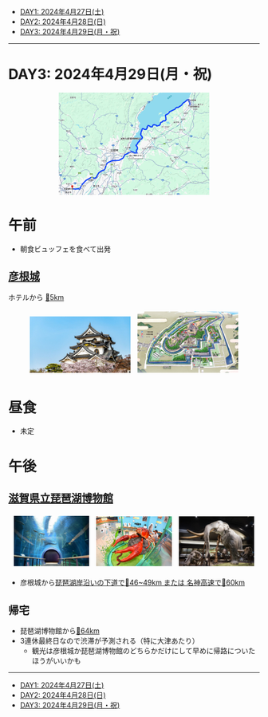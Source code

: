 - [DAY1: 2024年4月27日(土)](day1.md)
- [DAY2: 2024年4月28日(日)](day2.md)
- [DAY3: 2024年4月29日(月・祝)](day3.md)

---

# DAY3: 2024年4月29日(月・祝)

<a href="https://maps.app.goo.gl/YW1TbgFJbm4ziHG79" target="_blank">
    <img src="image-8.png" alt="DAY3行程マップ" style="width: 60%; display: block; margin: auto;">
</a>

# 午前

- 朝食ビュッフェを食べて出発

## [彦根城](https://hikonecastle.com/)

ホテルから [🚗5km](https://maps.app.goo.gl/WJGAQwjroPGZFTpr5)

<div style="text-align: center;">
    <img src="image-16.png" alt="彦根城" style="width: 40%; margin: 1%; display: inline-block;">
    <img src="image-17.png" alt="彦根城" style="width: 40%; margin: 1%; display: inline-block;">
</div>

# 昼食

- 未定

# 午後

## [滋賀県立琵琶湖博物館](https://www.biwahaku.jp/)

<div style="text-align: center;">
    <img src="image-18.png" alt="彦根城" style="width: 30%; margin: 1%; display: inline-block;">
    <img src="image-19.png" alt="彦根城" style="width: 30%; margin: 1%; display: inline-block;">
    <img src="image-20.png" alt="彦根城" style="width: 30%; margin: 1%; display: inline-block;">
</div>

- 彦根城から[琵琶湖岸沿いの下道で🚗46~49km または 名神高速で🚗60km](https://maps.app.goo.gl/zW165X12GwsugdNA6)

## 帰宅 

- 琵琶湖博物館から[🚗64km](https://maps.app.goo.gl/PmcXUnbaHSzHyMX57)
- 3連休最終日なので渋滞が予測される（特に大津あたり）
    - 観光は彦根城か琵琶湖博物館のどちらかだけにして早めに帰路についたほうがいいかも

---

- [DAY1: 2024年4月27日(土)](day1.md)
- [DAY2: 2024年4月28日(日)](day2.md)
- [DAY3: 2024年4月29日(月・祝)](day3.md)
